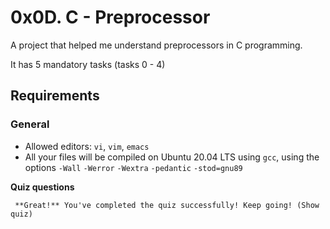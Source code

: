 # 0x0D. C - Preprocessor
A project that helped me understand preprocessors in C programming.

It has 5 mandatory tasks (tasks 0 - 4)

## Requirements
### General
* Allowed editors: `vi`, `vim`, `emacs`
* All your files will be compiled on Ubuntu 20.04 LTS using `gcc`, using the options `-Wall` `-Werror` `-Wextra` `-pedantic` `-stod=gnu89`

**Quiz questions**

``` **Great!** You've completed the quiz successfully! Keep going! (Show quiz)```